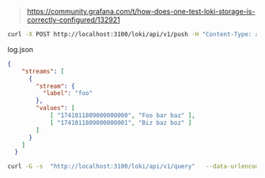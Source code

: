 
> https://community.grafana.com/t/how-does-one-test-loki-storage-is-correctly-configured/132921
```bash
curl -X POST http://localhost:3100/loki/api/v1/push -H "Content-Type: application/json" -d @log.json
```

log.json
```json
{
    "streams": [
      {
        "stream": {
          "label": "foo"
        },
        "values": [
            [ "1741011809000000000", "Foo bar baz" ],
            [ "1741011809000000001", "Biz baz boz" ]
        ]
      }
    ]
  }
```

```bash
curl -G -s  "http://localhost:3100/loki/api/v1/query"   --data-urlencode 'query=sum(rate({label="foo"}[90m])) by (level)' | jq > query.json
```